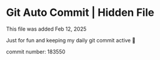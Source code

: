 # Git Auto Commit | Hidden File

This file was added Feb 12, 2025

Just for fun and keeping my daily git commit active 🤪

commit number: 183550
